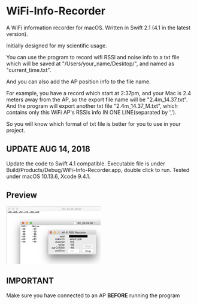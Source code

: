 # WiFi-Info-Recorder
A WiFi information recorder for macOS. Written in Swift 2.1 (4.1 in the latest version).

Initially designed for my scientific usage.

You can use the program to record wifi RSSI and noise info to a txt file
which will be saved at "/Users/your_name/Desktop/", and named as "current_time.txt".

And you can also add the AP position info to the file name.

For example, you have a record which start at 2:37pm, and your Mac is 2.4 meters away from the AP,
so the export file name will be "2.4m_14.37.txt". And the program will export another txt file "2.4m_14.37_M.txt",
which contains only this WiFi AP's RSSIs info IN ONE LINE(separated by ',').

So you will know which format of txt file is better for you to use in your project.

## UPDATE AUG 14, 2018
Update the code to Swift 4.1 compatible.
Executable file is under Build/Products/Debug/WiFi-Info-Recorder.app, double click to run. Tested under macOS 10.13.6, Xcode 9.4.1.

## Preview

<img src="./preview.png" width="50%" height="50%">

## IMPORTANT
Make sure you have connected to an AP **BEFORE** running the program

